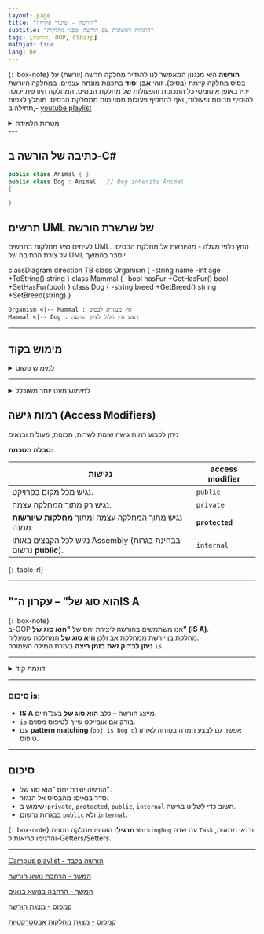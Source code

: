 ```yaml
---
layout: page
title: "הורשה - שיעור פתיחה"
subtitle: "היכרות ראשונית עם הורשה ומבני מחלקות"
tags: [הורשה, OOP, CSharp]
mathjax: true
lang: he
---
```


{: .box-note}
**הורשה** היא מנגנון המאפשר לנו להגדיר מחלקה חדשה (יורשת) על בסיס מחלקה קיימת (בסיס). זוהי **אבן יסוד** בתכנות מונחה עצמים. במחלקה היורשת יהיו באופן אוטומטי כל התכונות והפעולות של מחלקת הבסיס. המחלקה היורשת יכולה להוסיף תכונות ופעולות, ואף להחליף פעולות מסויימות ממחלקת הבסיס. מומלץ לצפות ,תחילה ב- [youtube playlist](https://www.youtube.com/playlist?list=PLnVUJu2KuoA0CpYg4ga45Q0C5dGaSEYPH)



<details markdown="1"><summary>מטרות הלמידה</summary>

## מטרות הלמידה

בסיום פרק זה תוכלו:
- להבין את המושג "הורשה" בתכנות מונחה עצמים
- לסרטט היררכיות של הורשה והכלה בין מחלקות
- להבין ולממש את עקרון "הוא סוג של" (IS-A)
- לקרוא, לממש, ולצייר דיאגרמות UML

</details>
---


## כתיבה של הורשה ב-C#

```csharp
public class Animal { }
public class Dog : Animal   // Dog inherits Animal
{

}
```





## תרשים UML של שרשרת הורשה

לעיתים נציג מחלקות בתרשים UML. החץ כלפי מעלה - מהיורשת אל מחלקת הבסיס. על צורת הכתיבה של UML יוסבר בהמשך

<div class="mermaid" style="direction:ltr">
classDiagram
    direction TB
    class Organism {
      -string name
      -int age
      +ToString() string
    }
    class Mammal {
      -bool hasFur
      +GetHasFur() bool
      +SetHasFur(bool)
    }
    class Dog {
      -string breed
      +GetBreed() string
      +SetBreed(string)
    }

    Organism <|-- Mammal : חץ מנגזרת לבסיס
    Mammal <|-- Dog : ראש חץ חלול לציון הורשה


</div>



---

## מימוש בקוד

<details markdown=1><summary>למימוש פשוט</summary>

```csharp
public class Organism
{
    private string name;
    private int age;

    public Organism(string name, int age)
    {
        this.name = name;
        this.age = age;
    }

    public override string ToString() => $"{name}, age {age}";
}

public class Mammal : Organism
{
    private bool hasFur;

    public Mammal(string name, int age, bool hasFur) : base(name, age)
    {
        this.hasFur = hasFur;
    }

    public bool GetHasFur() => hasFur; 
    public void SetHasFur(bool hasFur) => this.hasFur = hasFur; 
}

public class Dog : Mammal
{
    private string breed;

    public Dog(string name, int age, string breed)
        : base(name, age, true)
    {
        this.breed = breed;
    }

    public string GetBreed() => breed; 
    public void SetBreed(string breed) => this.breed = breed; 
}
```


<div class="box-success" markdown=1>

**סדר פעולות ביצירת עצם ממחלקה יורשת:**
- אם לא מצוין `(...)base` בבנאי של מחלקה יורשת, ייקרא אוטומטית **בנאי ברירת מחדל** של מחלקת הבסיס (**אם קיים**).  
- סדר היצירה של אובייקט יורש הוא: קודם בנאי הבסיס, אחריו בנאי המחלקה הנגזרת.
</div>

---

## שימוש: הדגמה עם מערך עצמים

```csharp
Dog[] kennel = new Dog[]
{
    new Dog("Rex", 5, "Labrador"),
    new Dog("Luna", 2, "Husky"),
    new Dog("Milo", 3, "Beagle")
};

for (int i = 0; i < kennel.Length; i++)
{
    Console.WriteLine(
        $"{i}: {kennel[i]}, breed {kennel[i].GetBreed()}");
}
```

</details>




---


<details markdown=1><summary>למימוש מעט יותר משוכלל</summary>

<div class="mermaid" style="direction:ltr;">
classDiagram
    direction TB
    class Organism {
      -static int counter
      -readonly int id
      -string name
      -int age
      +GetId() int
      +ToString() string
    }
    class Mammal {
      -bool hasFur
      +GetHasFur() bool
      +SetHasFur(bool)
      +ToString() string
    }
    class Dog {
      -string breed
      +GetBreed() string
      +SetBreed(string)
      +ToString() string
    }

    Organism <|-- Mammal
    Mammal <|-- Dog
</div>

בגרסה זו השינויים הבאים:
1. שימוש במשתנה סטטי ליצירת מונה של מופעים והקצאת id לכל עצם
1. למחלקות השונות הוגדר `()override string ToString` שמחזיר יצוג של העצם
1. בכל `ToString` נוספה קריאה לאותה הפעולה במחלקת הבסיס. כך שכל מחלקה מטפלת ומוסיפה רק את **המידע שלה**


```cs
public class Organism
{
    private static int counter = 0;   // counts instances
    private readonly int id;          // assigned unique id
    private string name;
    private int age;

    public Organism(string name, int age)
    {
        this.id = counter++;
        this.name = name;
        this.age = age;
    }

    public string GetName() { return name; }
    public void SetName(string name) { this.name = name; }
    public int GetAge() { return age; }
    public void SetAge(int age) { this.age = age; }
    public int GetId() => id;
    public override string ToString() => $"{id}: {name}, age {age}";
}

public class Mammal : Organism
{
    private bool hasFur;

    public Mammal(string name, int age, bool hasFur) : base(name, age)
    {
        this.hasFur = hasFur;
    }

    public bool GetHasFur() => hasFur;
    public void SetHasFur(bool hasFur) => this.hasFur = hasFur;
}

public class Dog : Mammal
{
    private string breed;

    public Dog(string name, int age, string breed)
        : base(name, age, true)
    {
        this.breed = breed;
    }

    public string GetBreed() => breed;
    public void SetBreed(string value) => breed = value;
    public override string ToString() =>
        base.ToString() + $", breed {breed}";
}

// Example usage
class Program
{
    static void Main()
    {
        Dog[] kennel = new Dog[]
        {
            new Dog("Rex", 5, "Labrador"),
            new Dog("Luna", 2, "Husky"),
            new Dog("Milo", 3, "Beagle")
        };

        foreach (var dog in kennel)
            Console.WriteLine(dog);

    }
}
```

פלט
```
0: Rex, age 5, breed Labrador
1: Luna, age 2, breed Husky
2: Milo, age 3, breed Beagle
```
</details>




## רמות גישה (Access Modifiers)
ניתן לקבוע רמות גישה שונות לשדות, תכונות, פעולות ובנאים

**טבלה מסכמת:**

| נגישות       | access modifier                                                      |
|-------------|------------------------------------------------------------------------|
|נגיש מכל מקום בפרויקט.                                                 | `public`    | 
| נגיש רק מתוך המחלקה עצמה.                                              |`private`   | 
|  נגיש מתוך המחלקה עצמה ומתוך **מחלקות שיורשות** ממנה.                       |**`protected`** |
|  נגיש לכל הקבצים באותו Assembly (בבחינת בגרות נרשום **public**). |`internal`  |
{: .table-rl}

---




## "הוא סוג של" – עקרון ה־IS A  

{: .box-note}  
ב-OOP אנו משתמשים בהורשה ליצירת יחס של **"הוא סוג של" (IS A)**.  
מחלקת בן יורשת ממחלקת אב ולכן **היא סוג של** המחלקה שמעליה.  
**ניתן לבדוק זאת בזמן ריצה** בעזרת המילה השמורה `is`.

---

<details markdown=1><summary>דוגמת קוד</summary>

```csharp
public class Animal { }
public class Dog : Animal 
{
    public void Bark() => Console.WriteLine("Woof!");
}

class Program
{
    static void Main()
    {
        Animal a1 = new Dog();
        Animal a2 = new Animal();

        if (a1 is Dog d)  // pattern matching
            d.Bark();   // a1 הוא סוג של Dog → Woof!
        if (a2 is Dog) 
            Console.WriteLine("a2 הוא כלב"); 
        else 
            Console.WriteLine("a2 אינו כלב");
    }
}
```
</details>

---

### סיכום is:

* **IS A** מייצג הורשה – כלב **הוא סוג של** בעל־חיים.
* `is` בודק אם אובייקט שייך לטיפוס מסוים.
* עם **pattern matching** (`obj is Dog d`) אפשר גם לבצע המרה בטוחה לאותו טיפוס.






---

## סיכום

* הורשה יוצרת יחס "הוא סוג של".
* סדר בנאים: מהבסיס אל הנגזר.
* שימוש ב-`private`, `protected`, `public`, `internal` חשוב כדי לשלוט בגישה.
* בבגרות נרשום `public` ולא `internal`.

{: .box-note}
**תרגיל:** הוסיפו מחלקה נוספת `WorkingDog` עם שדה `Task` ובנאי מתאים, והדגימו קריאות ל-Getters/Setters.



---

[Campus playlist - הורשה בלבד](https://www.youtube.com/playlist?list=PLnVUJu2KuoA0CpYg4ga45Q0C5dGaSEYPH)

[המשך - הרחבת נושא הורשה](/oop/01inheritc)

[המשך - הרחבה בנושא בנאים](/oop/01inheritdconstructors)

[קמפוס - מצגת הורשה](https://lomdot.education.gov.il/Qualitest/CSA11B-inherit/index.html)

[קמפוס - מצגת מחלקות אבסטרקטיות](https://lomdot.education.gov.il/Qualitest/CSA11C-abstract/index.html)